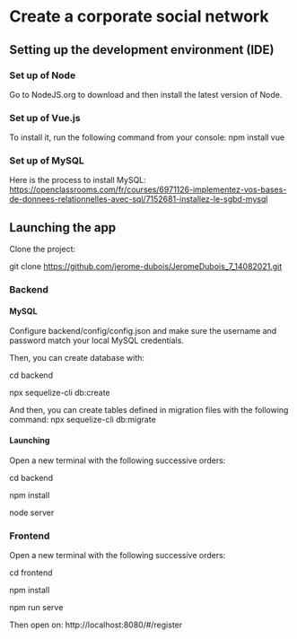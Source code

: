 # Create a corporate social network

## Setting up the development environment (IDE)

### Set up of Node

Go to NodeJS.org to download and then install the latest version of Node.

### Set up of Vue.js

To install it, run the following command from your console:
npm install vue

### Set up of MySQL

Here is the process to install MySQL:
https://openclassrooms.com/fr/courses/6971126-implementez-vos-bases-de-donnees-relationnelles-avec-sql/7152681-installez-le-sgbd-mysql

## Launching the app

Clone the project:

git clone https://github.com/jerome-dubois/JeromeDubois_7_14082021.git

### Backend

#### MySQL

Configure backend/config/config.json and make sure the username and password match your local MySQL credentials.

Then, you can create database with:

cd backend

npx sequelize-cli db:create

And then, you can create tables defined in migration files with the following command:
npx sequelize-cli db:migrate

#### Launching

Open a new terminal with the following successive orders:

cd backend

npm install

node server

### Frontend

Open a new terminal with the following successive orders:

cd frontend

npm install

npm run serve

Then open on: http://localhost:8080/#/register
